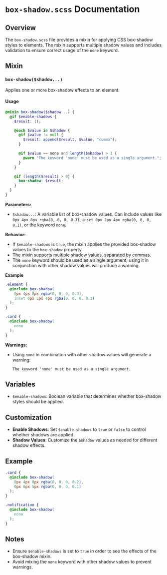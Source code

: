 # `box-shadow.scss` Documentation

## Overview

The `box-shadow.scss` file provides a mixin for applying CSS box-shadow styles to elements. The mixin supports multiple shadow values and includes validation to ensure correct usage of the `none` keyword.

## Mixin

### `box-shadow($shadow...)`

Applies one or more box-shadow effects to an element.

#### Usage

```scss
@mixin box-shadow($shadow...) {
  @if $enable-shadows {
    $result: ();

    @each $value in $shadow {
      @if $value != null {
        $result: append($result, $value, "comma");
      }

      @if $value == none and length($shadow) > 1 {
        @warn "The keyword 'none' must be used as a single argument.";
      }
    }

    @if (length($result) > 0) {
      box-shadow: $result;
    }
  }
}
```

**Parameters:**

- `$shadow...`: A variable list of box-shadow values. Can include values like `0px 4px 8px rgba(0, 0, 0, 0.3)`, `inset 0px 2px 4px rgba(0, 0, 0, 0.1)`, or the keyword `none`.

**Behavior:**

- If `$enable-shadows` is `true`, the mixin applies the provided box-shadow values to the `box-shadow` property.
- The mixin supports multiple shadow values, separated by commas.
- The `none` keyword should be used as a single argument; using it in conjunction with other shadow values will produce a warning.

**Example**

```scss
.element {
  @include box-shadow(
    0px 4px 8px rgba(0, 0, 0, 0.3),
    inset 0px 2px 4px rgba(0, 0, 0, 0.1)
  );
}

.card {
  @include box-shadow(
    none
  );
}
```

**Warnings:**

- Using `none` in combination with other shadow values will generate a warning: 

  ```plaintext
  The keyword 'none' must be used as a single argument.
  ```

## Variables

- `$enable-shadows`: Boolean variable that determines whether box-shadow styles should be applied.

## Customization

- **Enable Shadows**: Set `$enable-shadows` to `true` or `false` to control whether shadows are applied.
- **Shadow Values**: Customize the `$shadow` values as needed for different shadow effects.

## Example

```scss
.card {
  @include box-shadow(
    0px 4px 8px rgba(0, 0, 0, 0.2),
    0px 0px 5px rgba(0, 0, 0, 0.1)
  );
}

.notification {
  @include box-shadow(
    none
  );
}
```

## Notes

- Ensure `$enable-shadows` is set to `true` in order to see the effects of the box-shadow mixin.
- Avoid mixing the `none` keyword with other shadow values to prevent warnings.
